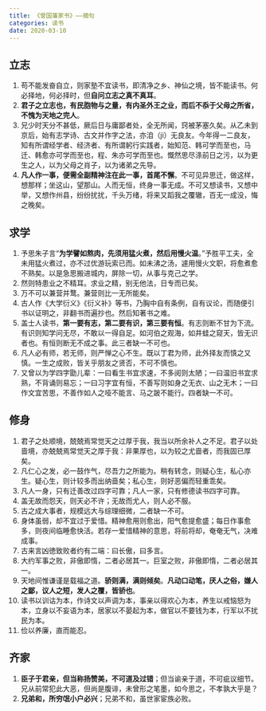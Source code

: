 ```yaml
---
title: 《曾国藩家书》——摘句
categories: 读书
date: 2020-03-10
---
```


## 立志
1. 苟不能发奋自立，则家塾不宜读书，即清净之乡、神仙之境，皆不能读书。何必择地，何必择时，但**自问立志之真不真耳**。
2. **君子之立志也，有民胞物与之量，有内圣外王之业，而后不忝于父母之所省，不愧为天地之完人**。
3. 兄少时天分不甚低，厥后日与庸鄙者处，全无所闻，窍被茅塞久矣。从乙未到京后，始有志学诗、古文并作字之法，亦洎（ji）无良友。今年得一二良友，知有所谓经学者、经济者、有所谓躬行实践者，始知范、韩可学而至也，马迁、韩愈亦可学而至也，程、朱亦可学而至也。慨然思尽涤前日之污，以为更生之人，以为父母之肖子，以为诸弟之先导。
4. **凡人作一事，便需全副精神注在此一事，首尾不懈**。不可见异思迁，做这样，想那样；坐这山，望那山。人而无恒，终身一事无成。不可又想读书，又想中举，又想作州县，纷纷扰扰，千头万绪，将来又蹈我之覆辙，百无一成没，悔之晚矣。
<!-- more -->
## 求学
1. 予思朱子言“**为学譬如熬肉，先须用猛火煮，然后用慢火温**。”予胜平工夫，全未用猛火煮过，亦不过优游玩索已而。如未沸之汤，遽用慢火文职，将愈煮愈不熟矣。以是急思搬进城内，屏除一切，从事与克己之学。
2. 然则特患业之不精耳。求业之精，别无他法，日专而已矣。
3. 万不可以兼营并鹜。兼营则比一无所能矣。
4. 古人作《大学衍义》《衍义补》等书，乃胸中自有条例，自有议论，而随便引书以证明之，非翻书而遍抄也。然后知著书之难。
5. 盖士人读书，**第一要有志，第二要有识，第三要有恒**。有志则断不甘为下流。有识则知学问无尽，不敢以一得自足。如河伯之观海，如井蛙之窥天，皆无识者也。有恒则断无不成之事。此三者缺一不可也。
6. 凡人必有师，若无师，则严惮之心不生。既以丁君为师，此外择友而慎之又慎。一生之成败，皆关乎朋友之贤否，不可不慎也。
7. 又曾以为学四字勖儿辈：一曰看生书宜求速，不多阅则太陋；一曰温旧书宜求熟，不背诵则易忘；一曰习字宜有恒，不善写则如身之无衣、山之无木；一曰作文宜苦思，不善作如人之哑不能言、马之跛不能行。四者缺一不可。
## 修身
1. 君子之处顺境，兢兢焉常觉天之过厚于我，我当以所余补人之不足。君子以处啬境，亦兢兢焉常觉天之厚于我：非果厚也，以为较之尤啬者，而我固已厚矣。
2. 凡仁心之发，必一鼓作气，尽吾力之所能为。稍有转念，则疑心生，私心亦生。疑心生，则计较多而出纳啬矣；私心生，则好恶偏而轻重乖矣。
3. 凡人一身，只有迁善改过四字可靠；凡人一家，只有修德读书四字可靠。
4. 盖无故而怨天，则天必不许；无故而尤人，则人必不服。
5. 古之成大事者，规模远大与综理细微，二者缺一不可。
6. 身体虽弱，却不宜过于爱惜。精神愈用则愈出，阳气愈提愈盛；每日作事愈多，则夜间临睡愈快活。若存一爱惜精神的意思，将前将却，奄奄无气，决难成事。
7. 古来言凶徳致败者约有二端：曰长傲，曰多言。
8. 大约军事之败，非傲即惰，二者必居其一。巨室之败，非傲即惰，二者必居其一。
9. 天地间惟谦谨是载福之道。**骄则满，满则倾矣**。**凡动口动笔，厌人之俗，嫌人之鄙，议人之短，发人之覆，皆骄也**。
10. 读书以训诂为本，作诗文以声调为本，事亲以得欢心为本，养生以戒恼怒为本，立身以不妄语为本，居家以不晏起为本，做官以不要钱为本，行军以不扰民为本。
11. 俭以养廉，直而能忍。
## 齐家
1. **臣子于君亲，但当称扬赞美，不可道及过错**；但当谕亲于道，不可疵议细节。兄从前常犯此大恶，但尚是腹诽，未曾形之笔墨，如今思之，不孝孰大乎是？
2. **兄弟和，所穷氓小户必兴**；兄弟不和，虽世家宦族必败。